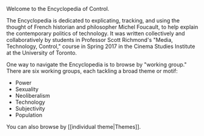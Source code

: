 Welcome to the Encyclopedia of Control.

The Encyclopedia is dedicated to explicating, tracking, and using the thought of French historian and philosopher Michel Foucault, to help explain the contemporary politics of technology. It was written collectively and collaboratively by students in Professor Scott Richmond's "Media, Technology, Control," course in Spring 2017 in the Cinema Studies Institute at the University of Toronto.

One way to navigate the Encyclopedia is to browse by "working group." There are six working groups, each tackling a broad theme or motif:
* Power
* Sexuality
* Neoliberalism
* Technology
* Subjectivity
* Population

You can also browse by [[individual theme|Themes]].
